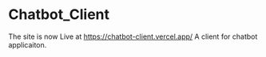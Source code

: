# Chatbot_Client

The site is now Live at https://chatbot-client.vercel.app/
A client for chatbot applicaiton.
